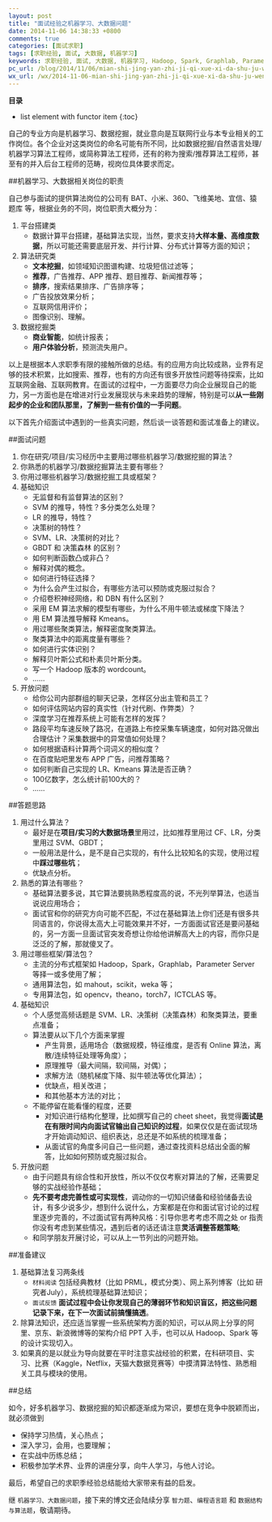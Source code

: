 ```yaml
---
layout: post
title: "面试经验之机器学习、大数据问题"
date: 2014-11-06 14:38:33 +0800
comments: true
categories: [面试求职]
tags: [求职经验, 面试, 大数据, 机器学习]
keywords: 求职经验, 面试, 大数据, 机器学习, Hadoop, Spark, Graphlab, Parameter Server, mahout, scikit, weka, opencv, theano, torch7, ICTCLAS
pc_url: /blog/2014/11/06/mian-shi-jing-yan-zhi-ji-qi-xue-xi-da-shu-ju-wen-ti/
wx_url: /wx/2014-11-06-mian-shi-jing-yan-zhi-ji-qi-xue-xi-da-shu-ju-wen-ti.html
---
```


__目录__

* list element with functor item
{:toc}

<!-- excerpt start -->

自己的专业方向是机器学习、数据挖掘，就业意向是互联网行业与本专业相关的工作岗位。各个企业对这类岗位的命名可能有所不同，比如数据挖掘/自然语言处理/机器学习算法工程师，或简称算法工程师，还有的称为搜索/推荐算法工程师，甚至有的并入后台工程师的范畴，视岗位具体要求而定。

##机器学习、大数据相关岗位的职责

自己参与面试的提供算法岗位的公司有 BAT、小米、360、飞维美地、宜信、猿题库 等，根据业务的不同，岗位职责大概分为：

1. 平台搭建类
	- 数据计算平台搭建，基础算法实现，当然，要求支持**大样本量、高维度数据**，所以可能还需要底层开发、并行计算、分布式计算等方面的知识；
2. 算法研究类
	- **文本挖掘**，如领域知识图谱构建、垃圾短信过滤等；
	- **推荐**，广告推荐、APP 推荐、题目推荐、新闻推荐等；
	- **排序**，搜索结果排序、广告排序等；
	- 广告投放效果分析；
	- 互联网信用评价；
	- 图像识别、理解。
3. 数据挖掘类
	- **商业智能**，如统计报表；
	- **用户体验分析**，预测流失用户。

以上是根据本人求职季有限的接触所做的总结。有的应用方向比较成熟，业界有足够的技术积累，比如搜索、推荐，也有的方向还有很多开放性问题等待探索，比如互联网金融、互联网教育。在面试的过程中，一方面要尽力向企业展现自己的能力，另一方面也是在增进对行业发展现状与未来趋势的理解，特别是可以**从一些刚起步的企业和团队那里，了解到一些有价值的一手问题**。

以下首先介绍面试中遇到的一些真实问题，然后谈一谈答题和面试准备上的建议。

<!-- excerpt end -->

##面试问题

1. 你在研究/项目/实习经历中主要用过哪些机器学习/数据挖掘的算法？
2. 你熟悉的机器学习/数据挖掘算法主要有哪些？
3. 你用过哪些机器学习/数据挖掘工具或框架？
4. 基础知识
	- 无监督和有监督算法的区别？
	- SVM 的推导，特性？多分类怎么处理？
	- LR 的推导，特性？
	- 决策树的特性？
	- SVM、LR、决策树的对比？
	- GBDT 和 决策森林 的区别？
	- 如何判断函数凸或非凸？
	- 解释对偶的概念。
	- 如何进行特征选择？
	- 为什么会产生过拟合，有哪些方法可以预防或克服过拟合？
	- 介绍卷积神经网络，和 DBN 有什么区别？
	- 采用 EM 算法求解的模型有哪些，为什么不用牛顿法或梯度下降法？
	- 用 EM 算法推导解释 Kmeans。
	- 用过哪些聚类算法，解释密度聚类算法。
	- 聚类算法中的距离度量有哪些？
	- 如何进行实体识别？
	- 解释贝叶斯公式和朴素贝叶斯分类。
	- 写一个 Hadoop 版本的 wordcount。
	- ……
5. 开放问题
	- 给你公司内部群组的聊天记录，怎样区分出主管和员工？
	- 如何评估网站内容的真实性（针对代刷、作弊类）？
	- 深度学习在推荐系统上可能有怎样的发挥？
	- 路段平均车速反映了路况，在道路上布控采集车辆速度，如何对路况做出合理估计？采集数据中的异常值如何处理？
	- 如何根据语料计算两个词词义的相似度？
	- 在百度贴吧里发布 APP 广告，问推荐策略？
	- 如何判断自己实现的 LR、Kmeans 算法是否正确？
	- 100亿数字，怎么统计前100大的？
	- ……

##答题思路

1. 用过什么算法？
	- 最好是在**项目/实习的大数据场景**里用过，比如推荐里用过 CF、LR，分类里用过 SVM、GBDT；
	- 一般用法是什么，是不是自己实现的，有什么比较知名的实现，使用过程中**踩过哪些坑**；
	- 优缺点分析。
2. 熟悉的算法有哪些？
	- 基础算法要多说，其它算法要挑熟悉程度高的说，不光列举算法，也适当说说应用场合；
	- 面试官和你的研究方向可能不匹配，不过在基础算法上你们还是有很多共同语言的，你说得太高大上可能效果并不好，一方面面试官还是要问基础的，另一方面一旦面试官突发奇想让你给他讲解高大上的内容，而你只是泛泛的了解，那就傻叉了。
3. 用过哪些框架/算法包？
	- 主流的分布式框架如 Hadoop，Spark，Graphlab，Parameter Server 等择一或多使用了解；
	- 通用算法包，如 mahout，scikit，weka 等；
	- 专用算法包，如 opencv，theano，torch7，ICTCLAS 等。
4. 基础知识
	- 个人感觉高频话题是 SVM、LR、决策树（决策森林）和聚类算法，要重点准备；
	- 算法要从以下几个方面来掌握
		- 产生背景，适用场合（数据规模，特征维度，是否有 Online 算法，离散/连续特征处理等角度）；
		- 原理推导（最大间隔，软间隔，对偶）；
		- 求解方法（随机梯度下降、拟牛顿法等优化算法）；
		- 优缺点，相关改进；
		- 和其他基本方法的对比；
	- 不能停留在能看懂的程度，还要
		- 对知识进行结构化整理，比如撰写自己的 cheet sheet，我觉得**面试是在有限时间内向面试官输出自己知识的过程**，如果仅仅是在面试现场才开始调动知识、组织表达，总还是不如系统的梳理准备；
		- 从面试官的角度多问自己一些问题，通过查找资料总结出全面的解答，比如如何预防或克服过拟合。
5. 开放问题
	- 由于问题具有综合性和开放性，所以不仅仅考察对算法的了解，还需要足够的实战经验作基础；
	- **先不要考虑完善性或可实现性**，调动你的一切知识储备和经验储备去设计，有多少说多少，想到什么说什么，方案都是在你和面试官讨论的过程里逐步完善的，不过面试官有两种风格：引导你思考考虑不周之处 or 指责你没有考虑到某些情况，遇到后者的话还请注意**灵活调整答题策略**;
	- 和同学朋友开展讨论，可以从上一节列出的问题开始。	

##准备建议

1. 基础算法复习两条线
	- `材料阅读` 包括经典教材（比如 PRML，模式分类）、网上系列博客（比如 研究者July），系统梳理基础算法知识；
	- `面试反馈` **面试过程中会让你发现自己的薄弱环节和知识盲区，把这些问题记录下来，在下一次面试前搞懂搞透**。
2. 除算法知识，还应适当掌握一些系统架构方面的知识，可以从网上分享的阿里、京东、新浪微博等的架构介绍 PPT 入手，也可以从 Hadoop、Spark 等的设计实现切入。
3. 如果真的是以就业为导向就要在平时注意实战经验的积累，在科研项目、实习、比赛（Kaggle，Netflix，天猫大数据竞赛等）中摸清算法特性、熟悉相关工具与模块的使用。

##总结

如今，好多机器学习、数据挖掘的知识都逐渐成为常识，要想在竞争中脱颖而出，就必须做到

- 保持学习热情，关心热点；
- 深入学习，会用，也要理解；
- 在实战中历练总结；
- 积极参加学术界、业界的讲座分享，向牛人学习，与他人讨论。

最后，希望自己的求职季经验总结能给大家带来有益的启发。

继 `机器学习、大数据问题`，接下来的博文还会陆续分享 `智力题`、`编程语言题` 和 `数据结构与算法题`，敬请期待。